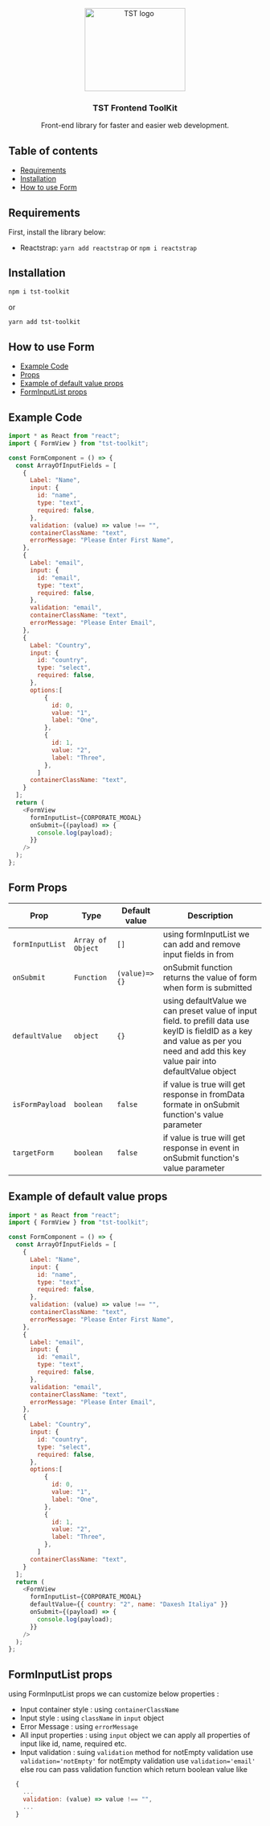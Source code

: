 <p align="center">
  <a href="https://getbootstrap.com/">
    <img src="https://tsttechnology.in/assets/img/logo.png" alt="TST logo" width="200" height="165">
  </a>
</p>

<h3 align="center">TST Frontend ToolKit</h3>

<p align="center">
  Front-end library for faster and easier web development.
</p>

## Table of contents

- [Requirements](#Requirements)
- [Installation](#Installation)
- [How to use Form](#How-to-use-Form)

## Requirements

First, install the library below:

- Reactstrap: `yarn add reactstrap` or `npm i reactstrap`

## Installation

```bash
npm i tst-toolkit
```

or

```bash
yarn add tst-toolkit
```

## How to use Form

- [Example Code](#Example-Code)
- [Props](#Form-Props)
- [Example of default value props](#Example-of-default-value-props)
- [FormInputList props](#FormInputList-props)

## Example Code

```javascript
import * as React from "react";
import { FormView } from "tst-toolkit";

const FormComponent = () => {
  const ArrayOfInputFields = [
    {
      Label: "Name",
      input: {
        id: "name",
        type: "text",
        required: false,
      },
      validation: (value) => value !== "",
      containerClassName: "text",
      errorMessage: "Please Enter First Name",
    },
    {
      Label: "email",
      input: {
        id: "email",
        type: "text",
        required: false,
      },
      validation: "email",
      containerClassName: "text",
      errorMessage: "Please Enter Email",
    },
    {
      Label: "Country",
      input: {
        id: "country",
        type: "select",
        required: false,
      },
      options:[
          {
            id: 0,
            value: "1",
            label: "One",
          },
          {
            id: 1,
            value: "2",
            label: "Three",
          },
        ]
      containerClassName: "text",
    }
  ];
  return (
    <FormView
      formInputList={CORPORATE_MODAL}
      onSubmit={(payload) => {
        console.log(payload);
      }}
    />
  );
};
```

## Form Props

| Prop            | Type              | Default value | Description                                                                                                                                                                         |
| --------------- | ----------------- | ------------- | ----------------------------------------------------------------------------------------------------------------------------------------------------------------------------------- |
| `formInputList` | `Array of Object` | `[]`          | using formInputList we can add and remove input fields in from                                                                                                                      |
| `onSubmit`      | `Function`        | `(value)=>{}` | onSubmit function returns the value of form when form is submitted                                                                                                                  |
| `defaultValue`  | `object`          | `{}`          | using defaultValue we can preset value of input field. to prefill data use keyID is fieldID as a key and value as per you need and add this key value pair into defaultValue object |
| `isFormPayload` | `boolean`         | `false`       | if value is true will get response in fromData formate in onSubmit function's value parameter                                                                                       |
| `targetForm`    | `boolean`         | `false`       | if value is true will get response in event in onSubmit function's value parameter                                                                                                  |

## Example of default value props

```javascript
import * as React from "react";
import { FormView } from "tst-toolkit";

const FormComponent = () => {
  const ArrayOfInputFields = [
    {
      Label: "Name",
      input: {
        id: "name",
        type: "text",
        required: false,
      },
      validation: (value) => value !== "",
      containerClassName: "text",
      errorMessage: "Please Enter First Name",
    },
    {
      Label: "email",
      input: {
        id: "email",
        type: "text",
        required: false,
      },
      validation: "email",
      containerClassName: "text",
      errorMessage: "Please Enter Email",
    },
    {
      Label: "Country",
      input: {
        id: "country",
        type: "select",
        required: false,
      },
      options:[
          {
            id: 0,
            value: "1",
            label: "One",
          },
          {
            id: 1,
            value: "2",
            label: "Three",
          },
        ]
      containerClassName: "text",
    }
  ];
  return (
    <FormView
      formInputList={CORPORATE_MODAL}
      defaultValue={{ country: "2", name: "Daxesh Italiya" }}
      onSubmit={(payload) => {
        console.log(payload);
      }}
    />
  );
};
```

## FormInputList props

using FormInputList props we can customize below properties :

- Input container style : using `containerClassName`
- Input style : using `className` in `input` object
- Error Message : using `errorMessage`
- All input properties : using `input` object we can apply all properties of input like id, name, required etc.
- Input validation : suing `validation` method for notEmpty validation use `validation='notEmpty'` for notEmpty validation use `validation='email'` else rou can pass validation function which return boolean value like

```javascript
  {
    ...
    validation: (value) => value !== "",
    ...
  }

```
